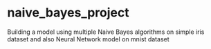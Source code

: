 # naive_bayes_project
Building a model using multiple Naive Bayes algorithms on simple iris dataset and also Neural Network model on mnist dataset
